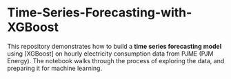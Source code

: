 # Time-Series-Forecasting-with-XGBoost
This repository demonstrates how to build a **time series forecasting model** using [XGBoost] on hourly electricity consumption data from PJME (PJM Energy). The notebook walks through the process of exploring the data, and preparing it for machine learning.
